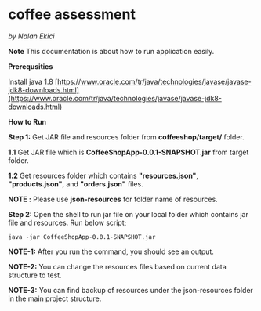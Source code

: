 # coffee assessment

*by Nalan Ekici*

**Note** This documentation is about how to run application easily.

**Prerequsities**

Install java 1.8 [https://www.oracle.com/tr/java/technologies/javase/javase-jdk8-downloads.html](https://www.oracle.com/tr/java/technologies/javase/javase-jdk8-downloads.html)

**How to Run**

**Step 1:** Get JAR file and resources folder from **coffeeshop/target/** folder.

**1.1** Get JAR file which is **CoffeeShopApp-0.0.1-SNAPSHOT.jar** from target folder.

**1.2** Get resources folder which contains **"resources.json"**, **"products.json"**, and **"orders.json"** files.

**NOTE :** Please use **json-resources** for folder name of resources.

**Step 2:** Open the shell to run jar file on your local folder which contains jar file and resources. Run below script;

	java -jar CoffeeShopApp-0.0.1-SNAPSHOT.jar
	
**NOTE-1:** After you run the command, you should see an output.

**NOTE-2:** You can change the resources files based on current data structure to test.

**NOTE-3:** You can find backup of resources under the json-resources folder in the main project structure.